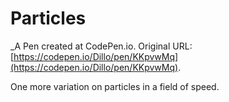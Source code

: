# Particles
 _A Pen created at CodePen.io. Original URL: [https://codepen.io/Dillo/pen/KKpvwMq](https://codepen.io/Dillo/pen/KKpvwMq).

 One more variation on particles in a field of speed.  
